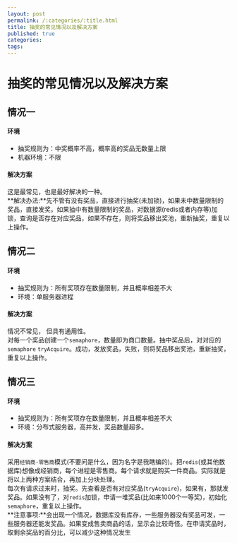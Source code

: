 ```yaml
---
layout: post
permalink: /:categories/:title.html
title: 抽奖的常见情况以及解决方案
published: true
categories:
tags:
---
```


# 抽奖的常见情况以及解决方案
## 情况一
#### 环境
* 抽奖规则为：中奖概率不高，概率高的奖品无数量上限
* 机器环境：不限


#### 解决方案
这是最常见，也是最好解决的一种。    
**解决办法:**先不管有没有奖品，直接进行抽奖(未加锁)，如果未中数量限制的奖品，直接发奖。如果抽中有数量限制的奖品，对数据源(redis或者内存等)加锁，查询是否存在对应奖品，如果不存在，则将奖品移出奖池，重新抽奖，重复以上操作。

## 情况二
#### 环境
* 抽奖规则为：所有奖项存在数量限制，并且概率相差不大
* 环境：单服务器进程

#### 解决方案
情况不常见， 但具有通用性。    
对每一个奖品创建一个`semaphore`，数量即为商口数量。抽中奖品后，对对应的`semaphore` `tryAcquire`。成功，发放奖品，失败，则将奖品移出奖池，重新抽奖，重复以上操作。

## 情况三
#### 环境
* 抽奖规则为：所有奖项存在数量限制，并且概率相差不大
* 环境：分布式服务器，高并发，奖品数量超多。

#### 解决方案
采用`经销商-零售商`模式(不要问是什么，因为名字是我瞎编的)。把`redis`(或其他数据库)想像成经销商，每个进程是零售商。每个请求就是购买一件商品。实际就是将以上两种方案结合，再加上分块处理。    
每次有请求过来时，抽奖。先查看是否有对应奖品(`tryAcquire`)，如果有，那就发奖品。如果没有了，对`redis`加锁，申请一堆奖品(比如来1000个一等奖)，初始化`semaphore`，重复以上操作。    
**注意事项:**会出现一个情况，数据库没有库存，一些服务器没有奖品可发，一些服务器还能发奖品。如果变成售卖商品的话，显示会比较奇怪。在申请奖品时，取剩余奖品的百分比，可以减少这种情况发生